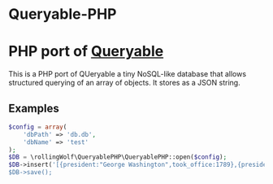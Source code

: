 Queryable-PHP
================================================

# PHP port of [Queryable](https://github.com/gmn/queryable)

This is a PHP port of QUeryable a tiny NoSQL-like database that allows
structured querying of an array of objects. It stores as a JSON string.

## Examples

```php
$config = array(
    'dbPath' => 'db.db',
    'dbName' => 'test'
);
$DB = \rollingWolf\QueryablePHP\QueryablePHP::open($config);
$DB->insert('[{president:"George Washington",took_office:1789},{president:"John Adams",took_office:1797},{president:"Thomas Jefferson",took_office:1801},{president:"James Madison",took_office:1809}]'');
$DB->save();
```
